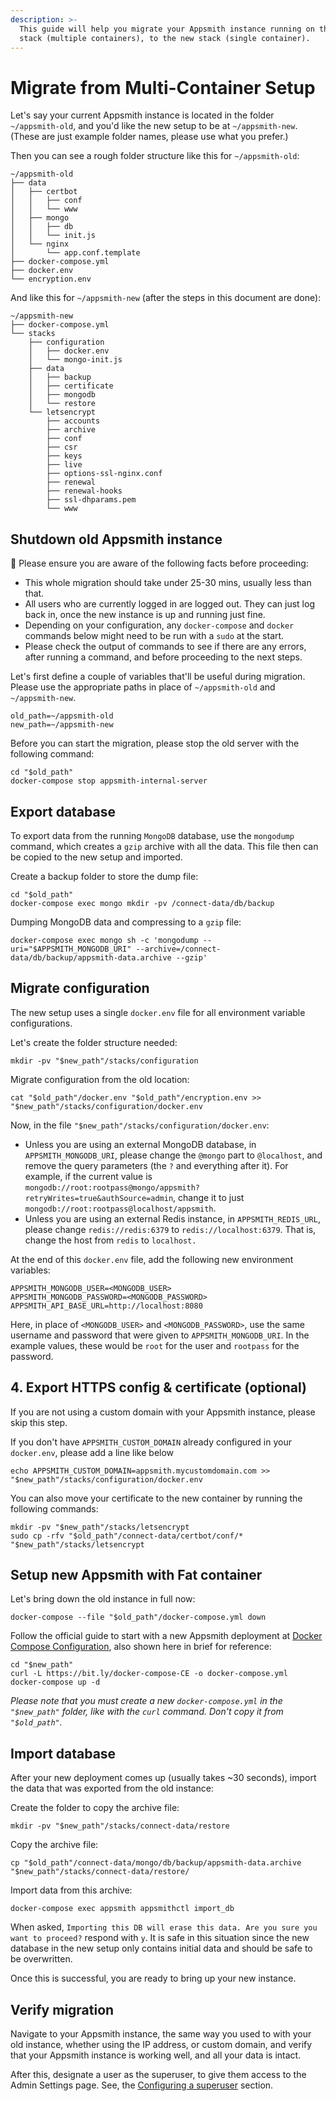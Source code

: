 ```yaml
---
description: >-
  This guide will help you migrate your Appsmith instance running on the old
  stack (multiple containers), to the new stack (single container).
---
```


# Migrate from Multi-Container Setup

Let's say your current Appsmith instance is located in the folder `~/appsmith-old`, and you'd like the new setup to be at `~/appsmith-new`. (These are just example folder names, please use what you prefer.)

Then you can see a rough folder structure like this for `~/appsmith-old`:

```
~/appsmith-old
├── data
│   ├── certbot
│   │   ├── conf
│   │   └── www
│   ├── mongo
│   │   ├── db
│   │   └── init.js
│   └── nginx
│       └── app.conf.template
├── docker-compose.yml
├── docker.env
└── encryption.env
```

And like this for `~/appsmith-new` (after the steps in this document are done):

```
~/appsmith-new
├── docker-compose.yml
└── stacks
    ├── configuration
    │   ├── docker.env
    │   └── mongo-init.js
    ├── data
    │   ├── backup
    │   ├── certificate
    │   ├── mongodb
    │   └── restore
    └── letsencrypt
        ├── accounts
        ├── archive
        ├── conf
        ├── csr
        ├── keys
        ├── live
        ├── options-ssl-nginx.conf
        ├── renewal
        ├── renewal-hooks
        ├── ssl-dhparams.pem
        └── www
```

## Shutdown old Appsmith instance

🚨 Please ensure you are aware of the following facts before proceeding:

* This whole migration should take under 25-30 mins, usually less than that.
* All users who are currently logged in are logged out. They can just log back in, once the new instance is up and running just fine.
* Depending on your configuration, any `docker-compose` and `docker` commands below might need to be run with a `sudo` at the start.
* Please check the output of commands to see if there are any errors, after running a command, and before proceeding to the next steps.

Let's first define a couple of variables that'll be useful during migration. Please use the appropriate paths in place of `~/appsmith-old` and `~/appsmith-new`.

```
old_path=~/appsmith-old
new_path=~/appsmith-new
```

Before you can start the migration, please stop the old server with the following command:

```
cd "$old_path"
docker-compose stop appsmith-internal-server
```

## Export database

To export data from the running `MongoDB` database, use the `mongodump` command, which creates a `gzip` archive with all the data. This file then can be copied to the new setup and imported.

Create a backup folder to store the dump file:

```
cd "$old_path"
docker-compose exec mongo mkdir -pv /connect-data/db/backup
```

Dumping MongoDB data and compressing to a `gzip` file:

```
docker-compose exec mongo sh -c 'mongodump --uri="$APPSMITH_MONGODB_URI" --archive=/connect-data/db/backup/appsmith-data.archive --gzip'
```

## Migrate configuration

The new setup uses a single `docker.env` file for all environment variable configurations.

Let's create the folder structure needed:

```
mkdir -pv "$new_path"/stacks/configuration
```

Migrate configuration from the old location:

```
cat "$old_path"/docker.env "$old_path"/encryption.env >> "$new_path"/stacks/configuration/docker.env
```

Now, in the file `"$new_path"/stacks/configuration/docker.env`:

* Unless you are using an external MongoDB database, in `APPSMITH_MONGODB_URI`, please change the `@mongo` part to `@localhost`, and remove the query parameters (the `?` and everything after it). For example, if the current value is `mongodb://root:rootpass@mongo/appsmith?retryWrites=true&authSource=admin`, change it to just `mongodb://root:rootpass@localhost/appsmith`.
* Unless you are using an external Redis instance, in `APPSMITH_REDIS_URL`, please change `redis://redis:6379` to `redis://localhost:6379`. That is, change the host from `redis` to `localhost.`

At the end of this `docker.env` file, add the following new environment variables:

```
APPSMITH_MONGODB_USER=<MONGODB_USER>
APPSMITH_MONGODB_PASSWORD=<MONGODB_PASSWORD>
APPSMITH_API_BASE_URL=http://localhost:8080
```

Here, in place of `<MONGODB_USER>` and `<MONGODB_PASSWORD>`, use the same username and password that were given to `APPSMITH_MONGODB_URI`. In the example values, these would be `root` for the user and `rootpass` for the password.

## 4. Export HTTPS config & certificate (optional)

If you are not using a custom domain with your Appsmith instance, please skip this step.

If you don't have `APPSMITH_CUSTOM_DOMAIN` already configured in your `docker.env`, please add a line like below

```
echo APPSMITH_CUSTOM_DOMAIN=appsmith.mycustomdomain.com >> "$new_path"/stacks/configuration/docker.env
```

You can also move your certificate to the new container by running the following commands:

```
mkdir -pv "$new_path"/stacks/letsencrypt
sudo cp -rfv "$old_path"/connect-data/certbot/conf/* "$new_path"/stacks/letsencrypt
```

## Setup new Appsmith with Fat container

Let's bring down the old instance in full now:

```
docker-compose --file "$old_path"/docker-compose.yml down
```

Follow the official guide to start with a new Appsmith deployment at [Docker Compose Configuration](./#docker-compose-configuration), also shown here in brief for reference:

```
cd "$new_path"
curl -L https://bit.ly/docker-compose-CE -o docker-compose.yml
docker-compose up -d
```

_Please note that you must create a new `docker-compose.yml` in the `"$new_path"` folder, like with the `curl` command. Don't copy it from `"$old_path"`._

## Import database

After your new deployment comes up (usually takes \~30 seconds), import the data that was exported from the old instance:

Create the folder to copy the archive file:

```
mkdir -pv "$new_path"/stacks/connect-data/restore
```

Copy the archive file:

```
cp "$old_path"/connect-data/mongo/db/backup/appsmith-data.archive "$new_path"/stacks/connect-data/restore/
```

Import data from this archive:

```
docker-compose exec appsmith appsmithctl import_db
```

When asked, `Importing this DB will erase this data. Are you sure you want to proceed?` respond with `y`. It is safe in this situation since the new database in the new setup only contains initial data and should be safe to be overwritten.

Once this is successful, you are ready to bring up your new instance.

## Verify migration

Navigate to your Appsmith instance, the same way you used to with your old instance, whether using the IP address, or custom domain, and verify that your Appsmith instance is working well, and all your data is intact.

After this, designate a user as the superuser, to give them access to the Admin Settings page. See, the [Configuring a superuser](/getting-started/setup/instance-configuration) section.
